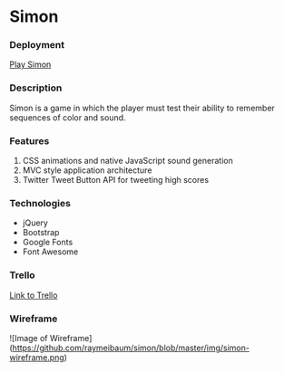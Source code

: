 # Simon

### Deployment
<a href="https://raymeibaum.github.io/simon/">Play Simon</a>

### Description
Simon is a game in which the player must test their ability to remember sequences of color and sound.

### Features
1. CSS animations and native JavaScript sound generation
2. MVC style application architecture
3. Twitter Tweet Button API for tweeting high scores

### Technologies
* jQuery
* Bootstrap
* Google Fonts
* Font Awesome

### Trello
<a href="https://trello.com/b/rmXfYsDm/simon">Link to Trello</a>

### Wireframe
![Image of Wireframe]
(https://github.com/raymeibaum/simon/blob/master/img/simon-wireframe.png)
